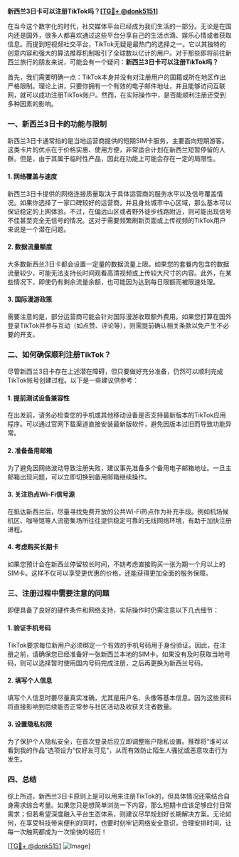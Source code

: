 **新西兰3日卡可以注册TikTok吗？[[TG💪+ @donk5151](https://t.me/s/donk5151)]**

在当今这个数字化的时代，社交媒体平台已经成为我们生活的一部分。无论是在国内还是国外，很多人都喜欢通过这些平台分享自己的生活点滴、娱乐心情或者获取信息。而提到短视频社交平台，TikTok无疑是最热门的选择之一。它以其独特的创意内容和强大的算法推荐机制吸引了全球数以亿计的用户。对于那些即将前往新西兰旅行的朋友来说，可能会有一个疑问：**新西兰3日卡可以注册TikTok吗？**

首先，我们需要明确一点：TikTok本身并没有对注册用户的国籍或所在地区作出严格限制。理论上讲，只要你拥有一个有效的电子邮件地址，并且能够访问互联网，就可以成功注册TikTok账户。然而，在实际操作中，是否能顺利注册还受到多种因素的影响。

### 一、新西兰3日卡的功能与限制

新西兰3日卡通常指的是当地运营商提供的短期SIM卡服务，主要面向短期游客。这类卡片的优点在于价格实惠、使用方便，非常适合计划在新西兰短暂停留的人群。但是，由于其属于临时性产品，因此在功能上可能会存在一定的局限性。

#### 1. 网络覆盖与速度
新西兰3日卡提供的网络连接质量取决于具体运营商的服务水平以及信号覆盖情况。如果你选择了一家口碑较好的运营商，并且身处城市中心区域，那么基本可以保证稳定的上网体验。不过，在偏远山区或者野外徒步线路附近，则可能出现信号不佳甚至完全无信号的情况。这对于需要频繁刷新页面或上传视频的TikTok用户来说是一个潜在问题。

#### 2. 数据流量额度
大多数新西兰3日卡都会设置一定量的数据流量上限。如果您的套餐内包含的数据流量较少，可能无法支持长时间观看高清视频或上传较大尺寸的内容。此外，在某些情况下，即使仍有剩余流量余额，也可能因为达到每日限额而被限速处理。

#### 3. 国际漫游政策
需要注意的是，部分运营商可能会针对国际漫游收取额外费用。如果您打算在国外登录TikTok并参与互动（如点赞、评论等），则需提前确认相关条款以免产生不必要的开支。

### 二、如何确保顺利注册TikTok？

尽管新西兰3日卡存在上述潜在障碍，但只要做好充分准备，仍然可以顺利完成TikTok账号创建过程。以下是一些建议供参考：

#### 1. 提前测试设备兼容性
在出发前，请务必检查您的手机或其他移动设备是否支持最新版本的TikTok应用程序。可以通过官网下载渠道直接安装最新版软件，避免因版本过旧而导致功能异常。

#### 2. 准备备用邮箱
为了避免因网络波动导致注册失败，建议事先准备多个备用电子邮箱地址。一旦主邮箱出现问题，可以立即切换到备用邮箱继续操作。

#### 3. 关注热点Wi-Fi信号源
在抵达新西兰后，尽量寻找免费开放的公共Wi-Fi热点作为补充手段。例如机场候机区、咖啡馆等人流密集场所往往提供稳定可靠的无线网络环境，有助于加快注册进程。

#### 4. 考虑购买长期卡
如果您预计会在新西兰停留较长时间，不妨考虑直接购买一张为期一个月以上的SIM卡。这样不仅可以享受更优惠的价格，还能获得更加全面的服务保障。

### 三、注册过程中需要注意的问题

即便具备了良好的硬件条件和网络支持，实际操作时仍需注意以下几点细节：

#### 1. 验证手机号码
TikTok要求每位新用户必须绑定一个有效的手机号码用于身份验证。因此，在注册之前，请确保您已经准备好一张新西兰本地的SIM卡。如果没有及时获取当地号码，则可以选择暂时使用国内号码完成注册，之后再更换为新西兰号码。

#### 2. 填写个人信息
填写个人信息时要尽量真实准确，尤其是用户名、头像等基本信息。因为这些资料将直接影响到后续能否正常参与社区活动及收获关注者数量。

#### 3. 设置隐私权限
为了保护个人隐私安全，在首次登录后应立即调整账户隐私设置。推荐将“谁可以看到我的作品”选项设为“仅好友可见”，从而有效防止陌生人骚扰或恶意攻击行为发生。

### 四、总结

综上所述，新西兰3日卡原则上是可以用来注册TikTok的，但具体情况还需结合自身需求综合考量。如果您只是想简单浏览一下内容，那么短期卡应该足够应付日常需求；但若希望深度融入平台生态体系，则建议尽早规划好长期解决方案。无论如何，在享受科技带来便利的同时，也要时刻牢记网络安全意识，合理安排时间，让每一次触网都成为一次愉快的经历！

[[TG💪+ @donk5151](https://t.me/s/donk5151) ![Image](https://i.postimg.cc/rwNCRYN7/Snipaste-2025-04-30-17-27-05.png)]